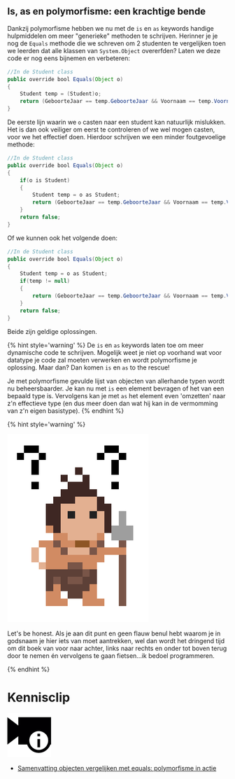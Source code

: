 ## Is, as en polymorfisme: een krachtige bende

Dankzij polymorfisme hebben we nu met de ``is`` en ``as`` keywords handige hulpmiddelen om meer "generieke" methoden te schrijven. Herinner je je nog de ``Equals`` methode die we schreven om 2 studenten te vergelijken toen we leerden dat alle klassen van ``System.Object`` overerfden? Laten we deze code er nog eens bijnemen en verbeteren:

```java
//In de Student class
public override bool Equals(Object o)
{  
    Student temp = (Student)o; 
    return (GeboorteJaar == temp.GeboorteJaar && Voornaam == temp.Voornaam);
}
```

De eerste lijn waarin we ``o`` casten naar een student kan natuurlijk mislukken. Het is dan ook veiliger om eerst te controleren of we wel mogen casten, voor we het effectief doen. Hierdoor schrijven we een minder foutgevoelige methode:

```java
//In de Student class
public override bool Equals(Object o)
{  
    if(o is Student)
    { 
        Student temp = o as Student; 
        return (GeboorteJaar == temp.GeboorteJaar && Voornaam == temp.Voornaam);
    }
    return false;
}
```

Of we kunnen ook het volgende doen:
```java
//In de Student class
public override bool Equals(Object o)
{  
    Student temp = o as Student; 
    if(temp != null)
    { 
        return (GeboorteJaar == temp.GeboorteJaar && Voornaam == temp.Voornaam);
    }
    return false;
}
```
Beide zijn geldige oplossingen.

{% hint style='warning' %}
De ``is`` en ``as`` keywords laten toe om meer dynamische code te schrijven. Mogelijk weet je niet op voorhand wat voor datatype je code zal moeten verwerken en wordt polymorfisme je oplossing. Maar dan? Dan komen ``is`` en ``as`` to the rescue!

Je met polymorfisme gevulde lijst van objecten van allerhande typen wordt nu beheersbaarder. Je kan nu met ``is`` een element bevragen of het van een bepaald type is. Vervolgens kan je met ``as`` het element even 'omzetten' naar z'n effectieve type (en dus meer doen dan wat hij kan in de vermomming van z'n eigen basistype).
{% endhint %}


<!---NOBOOKSTART--->
{% hint style='warning' %}
<!---NOBOOKEND--->
<!---{aside}--->
<!--- {float:right, width:50%} --->
![](../assets/care.png)

Let's be honest. Als je aan dit punt en geen flauw benul hebt waarom je in godsnaam je hier iets van moet aantrekken, wel dan wordt het dringend tijd om dit boek van voor naar achter, links naar rechts en onder tot boven terug door te nemen én vervolgens te gaan fietsen...ik bedoel programmeren.
<!---{/aside}--->
<!---NOBOOKSTART--->
{% endhint %}
<!---NOBOOKEND--->

<!---NOBOOKSTART--->
# Kennisclip
![](../assets/infoclip.png)

* [Samenvatting objecten vergelijken met equals: polymorfisme in actie](https://ap.cloud.panopto.eu/Panopto/Pages/Viewer.aspx?id=b705422d-db2d-420a-bcda-aba700fd9336)
<!---NOBOOKEND--->